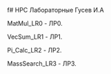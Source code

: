 f# HPC Лабораторные Гусев И.А

MatMul_LR0 - ЛР0.

VecSum_LR1 - ЛР1.

Pi_Calc_LR2 - ЛР2.

MassSearch_LR3 - ЛР3.
